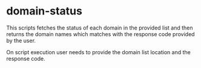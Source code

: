 # domain-status

This scripts fetches the status of each domain in the provided list and then returns the domain names which matches with the response code provided by the user.

On script execution user needs to provide the domain list location and the response code.
